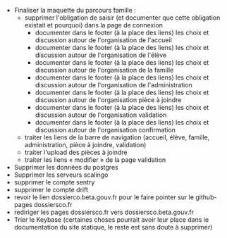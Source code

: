 
- Finaliser la maquette du parcours famille :
  - supprimer l'obligation de saisir (et documenter que cette obligation existait et pourquoi) dans la page de connexion
	- documenter dans le footer (à la place des liens) les choix et discussion autour de l'organisation de l'accueil
	- documenter dans le footer (à la place des liens) les choix et discussion autour de l'organisation de l'élève
	- documenter dans le footer (à la place des liens) les choix et discussion autour de l'organisation de la famille
	- documenter dans le footer (à la place des liens) les choix et discussion autour de l'organisation de l'administration
	- documenter dans le footer (à la place des liens) les choix et discussion autour de l'organisation pièce à joindre
	- documenter dans le footer (à la place des liens) les choix et discussion autour de l'organisation validation
	- documenter dans le footer (à la place des liens) les choix et discussion autour de l'organisation confirmation
  - traiter les liens de la barre de navigation (accueil, élève, famille, administration, pièce à joindre, validation)
  - traiter l'upload des pièces à joindre
  - traiter les liens « modifier » de la page validation
- Supprimer les données du postgres
- Supprimer les serveurs scalingo
- supprimer le compte sentry
- supprimer le compte drift
- revoir le lien dossierco.beta.gouv.fr pour le faire pointer sur le github-pages dossiersco.fr
- rediriger les pages dossiersco.fr vers dossiersco.beta.gouv.fr
- Trier le Keybase (certaines choses pourrait avoir leur place dans le documentation du site statique, le reste est sans doute à supprimer)



